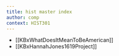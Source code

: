 ```yaml
---
title: hist master index
author: comp
context: HIST301
---
```


- [[KBxWhatDoesItMeanToBeAmerican]]
- [[KBxHannahJones1619Project]]







